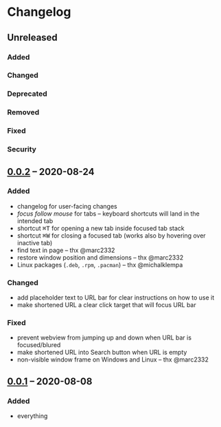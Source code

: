 # Changelog

## Unreleased

### Added

### Changed

### Deprecated

### Removed

### Fixed

### Security

## [0.0.2](https://github.com/mlajtos/mosaic/releases/tag/v0.0.2) – 2020-08-24

### Added

- changelog for user-facing changes
- _focus follow mouse_ for tabs – keyboard shortcuts will land in the intended tab
- shortcut <kbd>⌘T</kbd> for opening a new tab inside focused tab stack
- shortcut <kbd>⌘W</kbd> for closing a focused tab (works also by hovering over inactive tab)
- find text in page – thx @marc2332
- restore window position and dimensions – thx @marc2332
- Linux packages (`.deb`, `.rpm`, `.pacman`) – thx @michalklempa

### Changed

- add placeholder text to URL bar for clear instructions on how to use it
- make shortened URL a clear click target that will focus URL bar

### Fixed

- prevent webview from jumping up and down when URL bar is focused/blured
- make shortened URL into Search button when URL is empty
- non-visible window frame on Windows and Linux – thx @marc2332

## [0.0.1](https://github.com/mlajtos/mosaic/releases/tag/v0.0.1) – 2020-08-08

### Added

- everything
